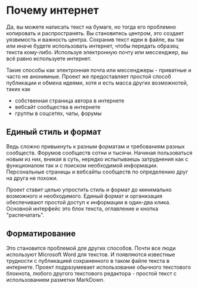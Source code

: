 # Почему интернет

Да, вы можете написать текст на бумаге, но тогда его проблемно копировать и распространять. Вы становитесь центром, это создает уязвимость и важность центра. Сохранив текст идеи в файле, вы так или иначе будете использовать интернет, чтобы передать образец текста кому-либо. Используя электронную почту или мессенджер, вы всё равно используете интернет. 

Такие способы как электронная почта или мессенджеры - приватные и часто не анонимные. Проект же предоставляет простой способ публикации и обмена идеями, хотя и есть масса других возможнотей, таких как

* собственная страница автора в интернете
* вебсайт сообщества в интернете
* группы в соцсетях, чаты, форумы

## Единый стиль и формат

Ведь сложно привыкнуть к разным форматам и требованиям разных сообществ. Форумов сообществ сотни и тысячи. Начиная пользоваться новым из них, вникая в суть, нередко испытываешь затруднения как с функционалом так и с поиском необходимой информации. Персональные страницы и вебсайты сообществ по определению друг на друга не похожи. 

Проект ставит целью упростить стиль и формат до минимально возможного и необходимого. Единый формат и организация обеспечивают простой доступ к информации в один-два клика. Основной интерфейс это блок текста, оглавление и кнопка "распечатать".

## Форматирование

Это становится проблемой для других способов. Почти все люди используют Microsoft Word для текстов. И появляются известные трудности с публикацией сохраненного в таком файле текста в интернете. Проект подразумевает использование обычного текстового блокнота, любого другого текстового редактора - простой текст с использованием разметки MarkDown.

